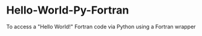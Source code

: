# Hello-World-Py-Fortran
To access a "Hello World!" Fortran code via Python using a Fortran wrapper
